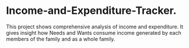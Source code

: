# Income-and-Expenditure-Tracker.
This project shows comprehensive analysis of income and expenditure. It gives insight how Needs and Wants consume income generated by each members of the family and as a whole family.
